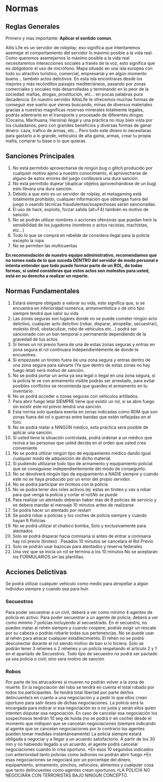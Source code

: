 Normas
================================================================================

Reglas Generales
--------------------------------------------------------------------------------

Primero y mas importante: **Aplicar el sentido comun**.

Altis Life es un servidor de *roleplay*,
eso significa que intentaremos asemejar el comportamiento del servidor lo máximo
posible a la vida real.
Como queremos asemejarnos lo máximo posible a la vida real necesitaremos
interacciones sociales a través de la voz, esto significa que es *obligatorio* el
uso de micrófono.
Mapa situado en una isla europea con todo su atractivo turístico, comercial,
empresarial y en algún momento bueno... también actos delictivos.
En esta isla encontraras desde los mejores y más recónditos paisajes
mediterráneos, pasando por zonas comerciales y sociales más desarrolladas y
terminando en lo peor de la sociedad: mafias, drogas, prostitución, etc...
en pocas palabras pura decadencia.
En nuestro servidor AltisLife te ofrecemos muchas formas de conseguir ese sueño
que vienes buscando, minas de diversos materiales gracias a nuestras magnificas
reservas minerales totalmente legales, podrás adentrarte en el transporte y
procesado de diferentes drogas (Cocaína, Marihuana, Heroína) ilegal y una
práctica no muy bien vista por los ciudadanos, pero con grandes beneficios y
diversas formas de ganar dinero: caza, trafico de armas, etc...
Pero todo este dinero lo necesitaras para gastarlo a lo grande, vehículos de
alta gama, armas, crear tu propia mafia, comprar tu base o lo que quieras.

Sanciones Principales
--------------------------------------------------------------------------------

1. No está permitido aprovecharse de ningún bug o glitch producido por cualquier
	motivo ajeno a nuestro conocimiento, el aprovecharse de alguno de estos
	errores del juego conllevará una dura sanción.
2. No está permitido dupear (duplicar objetos aprovechándose de un bug) esto
	llevara una dura sanción.
3. Debido a que esto es un servidor de rolplay,
	el metagaming está totalmente prohibido,
	cualquier información que obtengas fuera del juego o usando técnicas
	fraudulentas/sospechosas serán sancionadas.
4. El uso de hack, exploits, forzar salida (alt+F4) también es motivo de sanción.
5. No se podrán utilizar nombres o acciones ofensivas que puedan herir la
	sensibilidad de los jugadores (nombres o actos racistas, machistas, etc...)
6. Todo lo que se comprá en rebelde de considera ilegal para la policía excepto
	la ropa 
7. No se permiten las multicuentas

**En recomendación de nuestro equipo administrativo, recomendamos que no tomes
nada de lo que suceda DENTRO del servidor de modo personal e intenta entender
que todo puede formar parte de un ROL, de todas formas, si usted consideras
que estos actos son molestos para usted, está en su derecho a realizar un
reporte.**


Normas Fundamentales
--------------------------------------------------------------------------------

01. Estará siempre obligado a valorar su vida, esto significa que,
	si se encuentra en inferioridad numérica, armamentística o de otro tipo
	siempre tendrá que valor su vida
02. Las zonas seguras son lugares donde no se puede cometer ningún acto
	delictivo, cualquier acto delictivo (robar, disparar, atropellar, secuestrar),
	molesto (troll, obstaculizar, robo de vehículos etc...) podrá ser sancionado
	con un ban temporal o permanente dependiendo de la gravedad de tus actos.
03. Si tienes un rol previo fuera de una de estas zonas seguras y entras en zona
	segura el rol continuara independientemente de donde te encuentres.
04. Si empezaste un tiroteo fuera de una zona segura y entras dentro de una zona
	segura para salvarte (Ya que dentro de estas zonas no hay fuego letal) será
	motivo de sanción.
05. No se podrá portar un arma ya sea legal o ilegal en una zona segura, si la
	policía te ve con armamento visible podrás ser arrestado, para evitar
	posibles conflictos se recomienda que guardes el armamento en tu inventario.
06. No se podrá acceder a zonas seguras con vehículos artillados.
07. Para abrir fuego letal SIEMPRE tiene que existir un rol, si se abre fuego
	sin existir este rol previo tendrá una sanción.
08. Esta norma solo quedara exenta en zonas indicadas como RDM que son zonas
	fuera del rol o guerras entre bandas que estén reflejadas en el foro.
09. No se podrá matar a NINGÚN médico, esta práctica será posible de aplicar
	una sanción.
10. Si usted tiene la situación controlada, podrá ordenar a un médico que reviva
	a las personas que usted decida en el orden que usted crea conveniente
11. No se podrá utilizar ningún tipo de equipamiento médico dando igual
	cualquier modo de adquisición de dicho material.
12. Si pudiendo utilizarse todo tipo de armamento y equipamiento policial que
	se consiguiese independientemente del modo de conseguirlo.
13. No se devolverá ningún tipo de equipamiento a NADIE siempre y cuando este
	no se haya producido por un error del propio servidor.
14. No se podrá participar en tiroteos con la policía
15. No se podra tener dos roles activos (ej: estas en tiroteo y vas a robar para
	que venga la policia y cortar el rol)*No se puede*
16. Para realizar un atentado deberan haber mas de 8 policias de servicio y se
	debera mandar el mensaje 10 minutos antes de realizarse 
17. Se podrá hacer un atentado por restart
18. Se podrá robar a policias y los coches de policia siempre y cuando hayan 6
	Policias
19. No se podrá utilizar el chaleco bomba, Solo y exclusivamente para atentados
20. Solo se podrá disparar hacia comisaria si antes de entrar a comisaria hay
	rol previo (tiroteo) . Pasados 10 minutos se cancelara el Rol Previo
21. Solo se podrán usar bazocas para atentados y reserva federales
22. Una vez que se inicia un rol se termina a los 10 minutos No se aceptaran
	los FORMULARIOS sin las plantillas.


Acciones Delictivas
--------------------------------------------------------------------------------

Se podrá utilizar cualquier vehículo como medio para atropellar a algún
individuo siempre y cuando sea para huir.

### Secuestros

Para poder secuestrar a un civil, deberá a ver como mínimo 4 agentes de policía
en activo.
Para poder secuestrar a un agente de policía, deberá a ver como mínimo 7
policías incluyendo al secuestrado.
En el secuestro, no puedes matar al rehén siempre y cuando coopere, podrás
exigir un rescate por su cabeza o podrás robarle todas sus pertenencias.
No se puede usar al rehén para atracar cualquier establecimiento.
El rehén no se podrá desconectar durante el rol siendo motivo de ban si lo
hiciera.
Solo se podrán tener 3 rehenes o 2 rehenes y un policía respetando el articulo
2 y 1 en el apartado de Secuestros. Todo tipo de secuestro no podrá ser pactado
ya sea policía o civil, sino sera motivo de sanción


### Robos

Por parte de los atracadores si mueren no podrán volver a la zona de muerte.
En la negociación del robo se tendrá en cuenta el total robado por todos los participantes.
Se tendrá total libertad por parte del/los delincuente/s en cuanto a una negociación y a pedir lo que ellos crean oportuno para salir ilesos de dichas negociaciones.
La policía será la encargada para indicar si esa negociación es o no justa y serán ellos quien intenten disputar esa negociación.
En caso de cancelar esa negociación los sospechosos tendrán 10 seg de huida (no se podrá ir en coche) desde el momento que indiquen que se cancelan negociaciones (siempre indicando al agente que se cancelan negociaciones por lo contrario los agentes pueden tomar medidas instantáneamente)
La policía siempre estará obligada a negociar y a llegar a un acuerdo satisfactorio.
A partir de los 30 min y no habiendo llegado a un acuerdo, el agente podrá cancelar negociaciones cuando lo crea oportuno. *En esos 10 segundos indicados con anterioridad tanto policías como ladrones no podrán abrir fuego.*En esas negociaciones se negociará por un porcentaje del dinero, equipamiento, armamento, pinchos, vehículos, alimentos y cualquier cosa que tanto delincuentes como agentes crean oportunos.*LA POLICÍA NO NEGOCIARA CON TERRORISTAS BAJO NINGÚN CONCEPTO.
